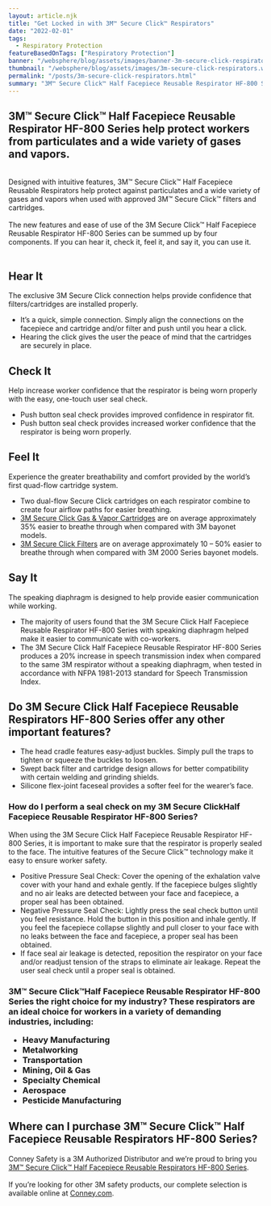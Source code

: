 ```yaml
---
layout: article.njk
title: "Get Locked in with 3M™ Secure Click™ Respirators"
date: "2022-02-01"
tags:
  - Respiratory Protection
featureBasedOnTags: ["Respiratory Protection"]
banner: "/websphere/blog/assets/images/banner-3m-secure-click-respirators.webp"
thumbnail: "/websphere/blog/assets/images/3m-secure-click-respirators.webp"
permalink: "/posts/3m-secure-click-respirators.html"
summary: "3M™ Secure Click™ Half Facepiece Reusable Respirator HF-800 Series help protect workers from particulates and a wide variety of gases and vapors."
---
```


<h2 class="intro">3M™ Secure Click™ Half Facepiece Reusable Respirator HF-800 Series help protect workers from particulates and a wide variety of gases and vapors.</h2>
<br>
Designed with intuitive features, 3M™ Secure Click™ Half Facepiece Reusable Respirators help protect against particulates and a wide variety of gases and vapors when used with approved 3M™ Secure Click™ filters and cartridges.
<br><br>
The new features and ease of use of the 3M Secure Click™ Half Facepiece Reusable Respirator HF-800 Series can be summed up by four components. If you can hear it, check it, feel it, and say it, you can use it.
<br><br>
<h2>Hear It</h2>
The exclusive 3M Secure Click connection helps provide confidence that filters/cartridges are installed properly.
<ul>
    <li>It’s a quick, simple connection. Simply align the connections on the facepiece and cartridge and/or filter and push until you hear a click.</li>
    <li>Hearing the click gives the user the peace of mind that the cartridges are securely in place.</li>
</ul>
<h2>Check It</h2>
Help increase worker confidence that the respirator is being worn properly with the easy, one-touch user seal check.
<ul>
    <li>Push button seal check provides improved confidence in respirator fit.</li>
    <li>Push button seal check provides increased worker confidence that the respirator is being worn properly.</li>
</ul>
<h2>Feel It</h2>
Experience the greater breathability and comfort provided by the world’s first quad-flow cartridge system.
<ul>
    <li>Two dual-flow Secure Click cartridges on each respirator combine to create four airflow paths for easier breathing.</li>
    <li><a href="https://www.conney.com/style/3m-secure-click-respirator-cartridges?utm_medium=3M-Secure-Click&utm_source=Blog&utm_campaign=3M">3M Secure Click Gas & Vapor Cartridges</a> are on average approximately 35% easier to breathe through when compared with 3M bayonet models.</li>
    <li><a href="https://www.conney.com/style/3m-secure-click-respirator-cartridges?utm_medium=3M-Secure-Click&utm_source=Blog&utm_campaign=3M">3M Secure Click Filters</a> are on average approximately 10 – 50% easier to breathe through when compared with 3M 2000 Series bayonet models.</li>
</ul>
<h2>Say It</h2>
The speaking diaphragm is designed to help provide easier communication while working.
<ul>
    <li>The majority of users found that the 3M Secure Click Half Facepiece Reusable Respirator HF-800 Series with speaking diaphragm helped make it easier to communicate with co-workers.</li>
    <li>The 3M Secure Click Half Facepiece Reusable Respirator HF-800 Series produces a 20% increase in speech transmission index when compared to the same 3M respirator without a speaking diaphragm, when tested in accordance with NFPA 1981-2013 standard for Speech Transmission Index.</li>
</ul>
<h2>Do 3M Secure Click Half Facepiece Reusable Respirators HF-800 Series offer any other important features?</h2>
<ul>
    <li>The head cradle features easy-adjust buckles. Simply pull the traps to tighten or squeeze the buckles to loosen.</li>
    <li>Swept back filter and cartridge design allows for better compatibility with certain welding and grinding shields.</li>
    <li>Silicone flex-joint faceseal provides a softer feel for the wearer’s face.</li>
</ul>
<h3>How do I perform a seal check on my 3M Secure ClickHalf Facepiece Reusable Respirator HF-800 Series?</h3>
When using the 3M Secure Click Half Facepiece Reusable Respirator HF-800 Series, it is important to make sure that the respirator is properly sealed to the face. The intuitive features of the Secure Click™ technology make it easy to ensure worker safety.
<ul>
    <li>Positive Pressure Seal Check: Cover the opening of the exhalation valve cover with your hand and exhale gently. If the facepiece bulges slightly and no air leaks are detected between your face and facepiece, a proper seal has been obtained.</li>
    <li>Negative Pressure Seal Check: Lightly press the seal check button until you feel resistance. Hold the button in this position and inhale gently. If you feel the facepiece collapse slightly and pull closer to your face with no leaks between the face and facepiece, a proper seal has been obtained.</li>
    <li>If face seal air leakage is detected, reposition the respirator on your face and/or readjust tension of the straps to eliminate air leakage. Repeat the user seal check until a proper seal is obtained.</li>
</ul>
<h3>3M™ Secure Click™Half Facepiece Reusable Respirator HF-800 Series the right choice for my industry?</ul>
These respirators are an ideal choice for workers in a variety of demanding industries, including:
<ul>
    <li>Heavy Manufacturing</li>
    <li>Metalworking</li>
    <li>Transportation</li>
    <li>Mining, Oil & Gas</li>
    <li>Specialty Chemical</li>
    <li>Aerospace</li>
    <li>Pesticide Manufacturing</li>
</ul>
<h2>Where can I purchase 3M™ Secure Click™ Half Facepiece Reusable Respirators HF-800 Series?</h2>
Conney Safety is a 3M Authorized Distributor and we’re proud to bring you <a href="https://www.conney.com/style/3m-secure-click-half-facepiece-reusable-respirator?utm_medium=3M-Secure-Click&utm_source=Blog&utm_campaign=3M">3M™ Secure Click™ Half Facepiece Reusable Respirators HF-800 Series</a>.
<br><br>
If you’re looking for other 3M safety products, our complete selection is available online at <a href="https://www.conney.com/pages/3m?utm_medium=3M-Secure-Click&utm_source=Blog&utm_campaign=3M">Conney.com</a>.